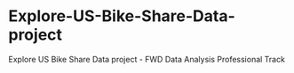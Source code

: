 # Explore-US-Bike-Share-Data-project
Explore US Bike Share Data project - FWD Data Analysis Professional Track 
